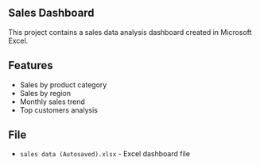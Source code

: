 ## Sales Dashboard
This project contains a sales data analysis dashboard created in Microsoft Excel.

## Features
- Sales by product category
- Sales by region
- Monthly sales trend
- Top customers analysis

## File
- `sales data (Autosaved).xlsx` - Excel dashboard file
